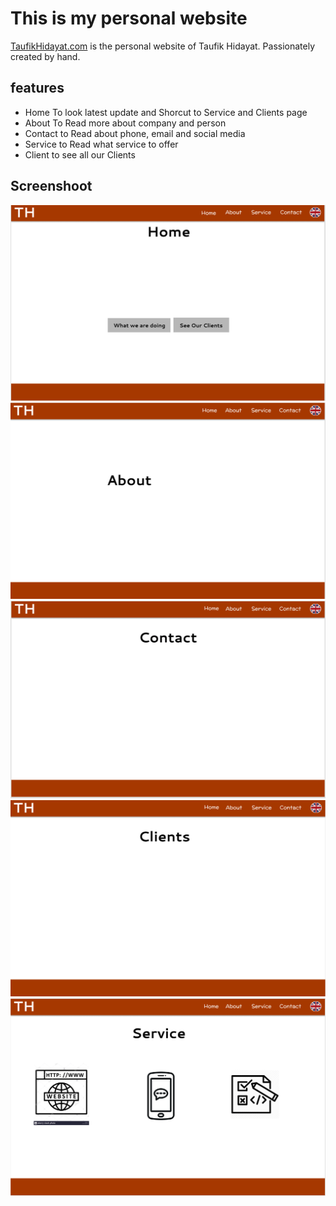 # This is my personal website

[TaufikHidayat.com](https://yourname.com) is  the personal website of Taufik Hidayat. Passionately created by hand.

## features
- Home To look latest update and Shorcut to Service and Clients page
- About To Read more about company and person
- Contact to Read about phone, email and social media
- Service to Read what service to offer
- Client to see all our Clients

## Screenshoot

![Home](Images/Home.png)
![About](Images/About.png)
![Contact](Images/Contact.png)
![Client](Images/Client.png)
![Services](Images/Services.png)